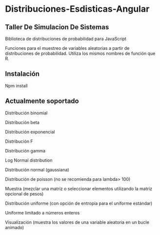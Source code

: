 # Distribuciones-Esdisticas-Angular

Taller De Simulacion De Sistemas
-------------------------------------------------------------------------------------------------------------------------
Biblioteca de distribuciones de probabilidad para JavaScript

Funciones para el muestreo de variables aleatorias a partir de distribuciones de probabilidad. Utiliza los mismos nombres de función que R.

Instalación
------------------------------------------------------------------------------------------------------------------------
Npm install 

Actualmente soportado
------------------------------------------------------------------------------------------------------------------------
Distribución binomial

Distribución beta

Distribución exponencial

Distribución F

Distribución gamma

Log Normal distribution

Distribución normal (gaussiana)

Distribución de poisson (no se recomienda para lambda> 100)

Muestra (mezclar una matriz o seleccionar elementos utilizando la matriz opcional de pesos)

Distribución uniforme (con opción de entropía para el uniforme estándar)

Uniforme limitado a números enteros

Visualización (muestra los valores de una variable aleatoria en un bucle animado)
